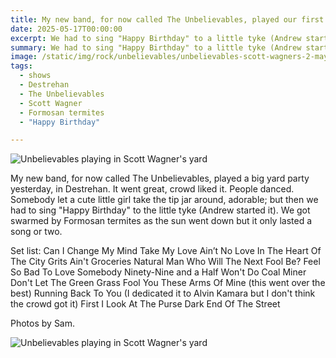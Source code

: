 ```yaml
---
title: My new band, for now called The Unbelievables, played our first show at a house party in Destrehan, Louisiana.
date: 2025-05-17T00:00:00
excerpt: We had to sing "Happy Birthday" to a little tyke (Andrew started it).
summary: We had to sing "Happy Birthday" to a little tyke (Andrew started it).
image: /static/img/rock/unbelievables/unbelievables-scott-wagners-2-may-17-2025.jpeg
tags:
  - shows
  - Destrehan
  - The Unbelievables
  - Scott Wagner
  - Formosan termites
  - "Happy Birthday"

---
```

![Unbelievables playing in Scott Wagner's yard](/static/img/rock/unbelievables/unbelievables-scott-wagners-2-may-17-2025.jpeg)

My new band, for now called The Unbelievables, played a big yard party yesterday, in Destrehan. It went great, crowd liked it. People danced. Somebody let a cute little girl take the tip jar around, adorable; but then we had to sing "Happy Birthday" to the little tyke (Andrew started it). We got swarmed by Formosan termites as the sun went down but it only lasted a song or two.

Set list:
Can I Change My Mind
Take My Love
Ain’t No Love In The Heart Of The City
Grits Ain't Groceries
Natural Man
Who Will The Next Fool Be?
Feel So Bad
To Love Somebody
Ninety-Nine and a Half Won't Do
Coal Miner
Don't Let The Green Grass Fool You
These Arms Of Mine (this went over the best)
Running Back To You (I dedicated it to Alvin Kamara but I don't think the crowd got it)
First I Look At The Purse
Dark End Of The Street

Photos by Sam.

![Unbelievables playing in Scott Wagner's yard](/static/img/rock/unbelievables/unbelievables-scott-wagners-1-may-17-2024.jpeg)